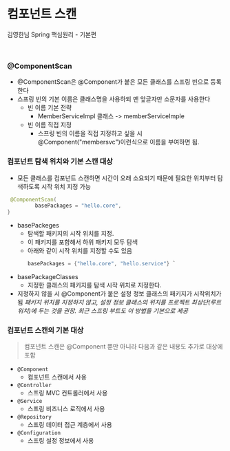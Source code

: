 # 컴포넌트 스캔
김영한님 Spring 핵심원리 - 기본편

<br>

### @ComponentScan
* @ComponentScan은 @Component가 붙은 모든 클래스를 스프링 빈으로 등록한다
* 스프링 빈의 기본 이름은 클래스명을 사용하되 맨 앞글자만 소문자를 사용한다
  * 빈 이름 기본 전략
    * MemberServiceImpl 클래스 -> memberServiceImple
  * 빈 이름 직접 지정
    * 스프링 빈의 이름을 직접 지정하고 싶을 시 @Component("membersvc")이런식으로 이름을 부여하면 됨.

### 컴포넌트 탐색 위치와 기본 스캔 대상
* 모든 클래스를 컴포넌트 스캔하면 시간이 오래 소요되기 때문에 필요한 위치부터 탐색하도록 시작 위치 지정 가능
```java
 @ComponentScan(
         basePackages = "hello.core",
}
```
* basePackeges
  * 탐색할 패키지의 시작 위치를 지정.
  * 이 패키지를 포함해서 하위 패키지 모두 탐색
  * 아래와 같이 시작 위치를 지정할 수도 있음
    ```java
    basePackages = {"hello.core", "hello.service"} `
    ```
* basePackageClasses
  * 지정한 클래스의 패키지를 탐색 시작 위치로 지정한다.
* 지정하지 않을 시 @Component가 붙은 설정 정보 클래스의 패키지가 시작위치가 됨
*패키지 위치를 지정하지 않고, 설정 정보 클래스의 위치를 프로젝트 최상단(루트위치)에 두는 것을 권장. 최근 스프링 부트도 이 방법을 기본으로 제공* 

### 컴포넌트 스캔의 기본 대상
> 컴포넌트 스캔은 @Component 뿐만 아니라 다음과 같은 내용도 추가로 대상에 포함
* `@Component`
  * 컴포넌트 스캔에서 사용
* `@Controller`
  * 스프링 MVC 컨트롤러에서 사용
* `@Service`
  * 스프링 비즈니스 로직에서 사용
* `@Repository`
  * 스프링 데이터 접근 계층에서 사용
* `@Configuration`
  * 스프링 설정 정보에서 사용
